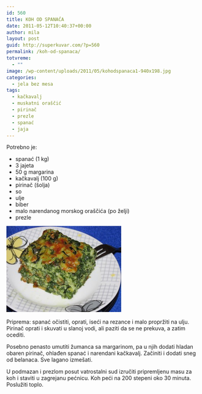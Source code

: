 ```yaml
---
id: 560
title: KOH OD SPANAĆA
date: 2011-05-12T10:40:37+00:00
author: mila
layout: post
guid: http://superkuvar.com/?p=560
permalink: /koh-od-spanaca/
totvreme:
  - ""
image: /wp-content/uploads/2011/05/kohodspanaca1-940x198.jpg
categories:
  - jela bez mesa
tags:
  - kačkavalj
  - muskatni oraščić
  - pirinač
  - prezle
  - spanać
  - jaja
---
```

Potrebno je:

  * spanać (1 kg)
  * 3 jajeta
  * 50 g margarina
  * kačkavalj (100 g)
  * pirinač (šolja)
  * so
  * ulje
  * biber
  * malo narendanog morskog oraščića (po želji)
  * prezle

[<img class="alignnone size-medium wp-image-10833" src="/wp-content/uploads/2011/05/kohodspanaca1-300x225.jpg" alt="kohodspanaca" width="300" height="225" />](/wp-content/uploads/2011/05/kohodspanaca1-e1453448400589.jpg)

Priprema: spanać očistiti, oprati, iseći na rezance i malo propržiti na ulju. Pirinač oprati i skuvati u slanoj vodi, ali paziti da se ne prekuva, a zatim ocediti.

Posebno penasto umutiti žumanca sa margarinom, pa u njih dodati hladan obaren pirinač, ohlađen spanać i narendani kačkavalj. Začiniti i dodati sneg od belanaca. Sve lagano izmešati.

U podmazan i prezlom posut vatrostalni sud izručiti pripremljenu masu za koh i staviti u zagrejanu pećnicu. Koh peći na 200 stepeni oko 30 minuta. Poslužiti toplo.

&nbsp;